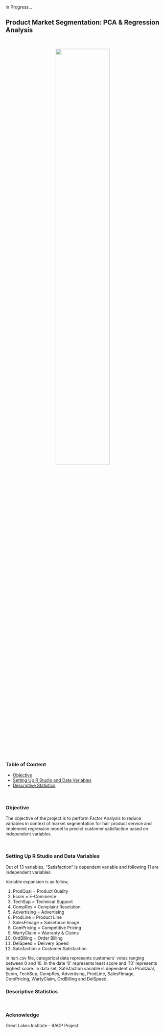 In Progress...

## Product Market Segmentation:  PCA & Regression Analysis

<br>

<p align="center"><img width=59% src=https://user-images.githubusercontent.com/44467789/65239279-3f4aef00-dafc-11e9-95a8-d3784f2e85a7.png> 

<br>

### Table of Content

- [Objective](#objective)
- [Setting Up R Studio and Data Variables](#setting-up-r-studio-and-data-variables)
- [Descriptive Statistics](#descriptive-statistics)

<br>

### Objective

The objective of the project is to perform Factor Analysis to reduce variables in context of market segmentation for hair product service and implement regression model to predict customer satisfaction based on independent variables.

<br>

### Setting Up R Studio and Data Variables

Out of 13 variables, “Satisfaction” is dependent variable and following 11 are independent variables. 

Variable expansion is as follow,

1.	ProdQual =  Product Quality
2.	Ecom = E-Commerce
3.	TechSup = Technical Support
4.	CompRes = Complaint Resolution
5.	Advertising = Advertising
6.	ProdLine = Product Line
7.	SalesFImage = Salseforce Image
8.	ComPricing = Competitive Pricing
9.	WartyClaim = Warranty & Claims 
10.	OrdBilling = Order Billing
11.	DelSpeed = Delivery Speed
12.	Satisfaction = Customer Satisfaction 

In hari.csv file, categorical data represents customers’ votes ranging between 0 and 10. In the date ‘0’ represents least score and ‘10’ represents highest score. In data set, Satisfaction variable is dependent on ProdQual, Ecom, TechSup, CompRes, Advertising, ProdLine, SalesFImage, ComPricing, WartyClaim, OrdBilling and DelSpeed. 


### Descriptive Statistics

<br>

### Acknowledge

Great Lakes Institute - BACP Project
